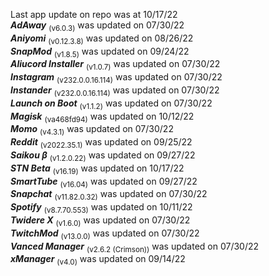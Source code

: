 Last app update on repo was at 10/17/22   
***AdAway*** <sub>(v6.0.3)</sub> was updated on 07/30/22   
***Aniyomi*** <sub>(v0.12.3.8)</sub> was updated on 08/26/22   
***SnapMod*** <sub>(v1.8.5)</sub> was updated on 09/24/22   
***Aliucord Installer*** <sub>(v1.0.7)</sub> was updated on 07/30/22   
***Instagram*** <sub>(v232.0.0.16.114)</sub> was updated on 07/30/22   
***Instander*** <sub>(v232.0.0.16.114)</sub> was updated on 07/30/22   
***Launch on Boot*** <sub>(v1.1.2)</sub> was updated on 07/30/22   
***Magisk*** <sub>(va468fd94)</sub> was updated on 10/12/22   
***Momo*** <sub>(v4.3.1)</sub> was updated on 07/30/22   
***Reddit*** <sub>(v2022.35.1)</sub> was updated on 09/25/22   
***Saikou β*** <sub>(v1.2.0.22)</sub> was updated on 09/27/22   
***STN Beta*** <sub>(v16.19)</sub> was updated on 10/17/22   
***SmartTube*** <sub>(v16.04)</sub> was updated on 09/27/22   
***Snapchat*** <sub>(v11.82.0.32)</sub> was updated on 07/30/22   
***Spotify*** <sub>(v8.7.70.553)</sub> was updated on 10/11/22   
***Twidere X*** <sub>(v1.6.0)</sub> was updated on 07/30/22   
***TwitchMod*** <sub>(v13.0.0)</sub> was updated on 07/30/22   
***Vanced Manager*** <sub>(v2.6.2 (Crimson))</sub> was updated on 07/30/22   
***xManager*** <sub>(v4.0)</sub> was updated on 09/14/22   
